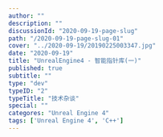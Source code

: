 ```yaml
---
author: ""
description: ""
discussionId: "2020-09-19-page-slug"
path: "/2020-09-19-page-slug-01"
cover: "../2020-09-19/20190225003347.jpg"
date: "2020-09-19"
title: "UnrealEngine4 - 智能指针库(一)"
published: true
subtitle: ""
type: "dev"
typeID: "2"
typeTitle: "技术杂谈"
special: ""
categores: "Unreal Engine 4"
tags: ['Unreal Engine 4', 'C++']
---
```

    
### 


